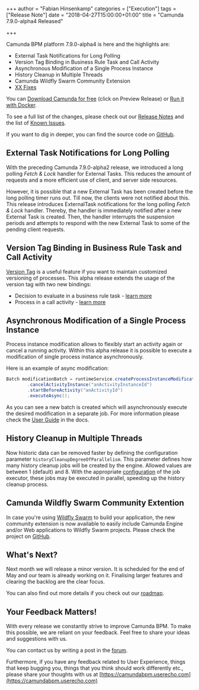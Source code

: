 +++
author = "Fabian Hinsenkamp"
categories = ["Execution"]
tags = ["Release Note"]
date = "2018-04-27T15:00:00+01:00"
title = "Camunda 7.9.0-alpha4 Released"

+++

Camunda BPM platform 7.9.0-alpha4 is here and the highlights are:

* External Task Notifications for Long Polling
* Version Tag Binding in Business Rule Task and Call Activity
* Asynchronous Modification of a Single Process Instance
* History Cleanup in Multiple Threads
* Camunda Wildfly Swarm Community Extension
* [XX Fixes](https://app.camunda.com/jira/issues/?jql=issuetype%20%3D%20%22Bug%20Report%22%20AND%20fixVersion%20%3D%207.9.0-alpha4)

You can [Download Camunda for free](https://camunda.com/download/) (click on Preview Release) or [Run it with Docker](https://hub.docker.com/r/camunda/camunda-bpm-platform/).


To see a full list of the changes, please check out our [Release Notes](https://app.camunda.com/jira/secure/ReleaseNote.jspa?projectId=10230&version=15301)
and the list of [Known Issues](https://app.camunda.com/jira/issues/?jql=affectedVersion%20%3D%207.9.0-alpha4).


If you want to dig in deeper, you can find the source code on [GitHub](https://github.com/camunda/camunda-bpm-platform/releases/tag/7.9.0-alpha4).

## External Task Notifications for Long Polling

With the preceding Camunda 7.9.0-alpha2 release, we introduced a long polling _Fetch & Lock_ handler for External Tasks. This reduces the amount of requests and a more efficient use of client, and server side resources.

However, it is possible that a new External Task has been created before the long polling timer runs out. Till now, the clients were not notified about this. This release introduces ExternalTask notifications for the long polling _Fetch & Lock_ handler. Thereby, the handler is immediately notified after a new External Task is created. Then, the handler interrupts the suspension periods and attempts to respond with the new External Task to some of the pending client requests.

## Version Tag Binding in Business Rule Task and Call Activity

[Version Tag](https://docs.camunda.org/manual/latest/user-guide/process-engine/process-versioning/#version-tag) is a useful feature if you want to maintain customized versioning of processes.
This alpha release extends the usage of the version tag with two new bindings:
* Decision to evaluate in a business rule task - [learn more](https://docs.camunda.org/manual/latest/reference/bpmn20/subprocesses/call-activity/#calledelement-binding)
* Process in a call activity - [learn more](https://docs.camunda.org/manual/latest/reference/bpmn20/tasks/business-rule-task/#using-camunda-dmn-engine)


## Asynchronous Modification of a Single Process Instance

Process instance modification allows to flexibly start an activity again or cancel a running activity.
Within this alpha release it is possible to execute a modification of single process instance asynchronously.

Here is an example of async modification:
```java
Batch modificationBatch = runtimeService.createProcessInstanceModification(processInstanceId)
        .cancelActivityInstance("anActivityInstanceId")
        .startBeforeActivity("anActivityId")
        .executeAsync();
```		
As you can see a new batch is created which will asynchronously execute the desired modification in a separate job. For more information please check the [User Guide](https://docs.camunda.org/manual/latest/user-guide/process-engine/process-instance-modification/#asynchronous-modification-of-a-process-instance) in the docs.

## History Cleanup in Multiple Threads

Now historic data can be removed faster by defining the configuration parameter `historyCleanupDegreeOfParallelism`.
This parameter defines how many history cleanup jobs will be created by the engine. Allowed values are between 1 (default) and 8.
With the appropriate [configuration](https://docs.camunda.org/manual/7.8/reference/deployment-descriptors/tags/job-executor/) of the job executor, these jobs may be executed in parallel, speeding up the history cleanup process.

## Camunda Wildfly Swarm Community Extention

In case you're using [Wildfly Swarm](http://wildfly-swarm.io/) to build your application, the new community extension is now available to easily include Camunda Engine and/or 
Web applications to Wildfly Swarm projects. Please check the project on [GitHub](https://github.com/camunda/camunda-bpm-wildfly-swarm).

## What's Next?

Next month we will release a minor version. It is scheduled for the end of May and our team is already working on it. Finalising larger features and clearing the backlog are the clear focus.

You can also find out more details if you check out our [roadmap](https://camunda.com/learn/community/#roadmap).



## Your Feedback Matters!

With every release we constantly strive to improve Camunda BPM. To make this possible, we are reliant on your feedback. Feel free to share your ideas and suggestions with us.

You can contact us by writing a post in the [forum](https://forum.camunda.org/).

Furthermore, if you have any feedback related to User Experience, things that keep bugging you, things that you think should work differently etc., please share your thoughts with us at [https://camundabpm.userecho.com](https://camundabpm.userecho.com)

